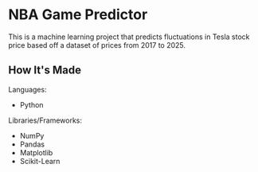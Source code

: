 # NBA Game Predictor

This is a machine learning project that predicts fluctuations in Tesla stock price based off a dataset of prices from 2017 to 2025.

## How It's Made

Languages:
<ul>
  <li>Python</li>
</ul>

Libraries/Frameworks:
<ul>
  <li>NumPy</li>
  <li>Pandas</li>
  <li>Matplotlib</li>
  <li>Scikit-Learn</li>
</ul>
